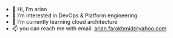 - 👋 Hi, I’m arian
- 👀 I’m interested in DevOps & Platform engineering 
- 🌱 I’m currently learning cloud architecture 
- 📫 you can reach me with email: arian.farokhmid@yahoo.com 

<!---
arianfarokhmid/arianfarokhmid is a ✨ special ✨ repository because its `README.md` (this file) appears on your GitHub profile.
You can click the Preview link to take a look at your changes.
--->
